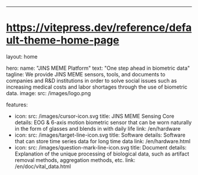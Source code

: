 ---
# https://vitepress.dev/reference/default-theme-home-page
layout: home

hero:
  name: "JINS MEME Platform"
  text: "One step ahead in biometric data"
  tagline: We provide JINS MEME sensors, tools, and documents to companies and R&D institutions in order to solve social issues such as increasing medical costs and labor shortages through the use of biometric data.
  image:
    src: /images/logo.png

features:
  - icon: 
      src: /images/cursor-icon.svg
    title: JINS MEME Sensing Core
    details: EOG & 6-axis motion biometric sensor that can be worn naturally in the form of glasses and blends in with daily life
    link: /en/hardware
  - icon: 
      src: /images/target-line-icon.svg
    title: Software
    details: Software that can store time series data for long time data
    link: /en/hardware.html
  - icon: 
      src: /images/question-mark-line-icon.svg
    title: Document
    details: Explanation of the unique processing of biological data, such as artifact removal methods, aggregation methods, etc.
    link: /en/doc/vital_data.html


